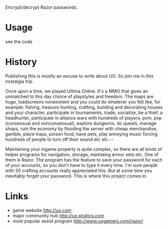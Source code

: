 Encrypt/decrypt Razor passwords.

# Usage
see the code

# History
Publishing this is mostly an excuse to write about UO. So join me in this 
nostalgia trip.  

Once upon a time, we played Ultima Online. It's a MMO that gives an unmatched
to this day choice of playstyles and freedom. The maps are huge, loadscreens
nonexistent and you could do whatever you felt like, for example:
fishing, treasure hunting, crafting, building and decorating houses and your
character, participate in tournaments, trade, socialize, be a thief, 
a headhunter, participate in alliance wars with hundreds of players, pvm,
pvp (consensual and nonconsensual), explore dungeons, do quests, manage shops,
ruin the economy by flooding the server with cheap merchandise, gamble, place
traps, poison food, have pets, play annoying music forcing hundreds of people
to turn off their sound etc etc.--

Maintaining your ingame property is quite complex, so there are all kinds of
helper programs for navigation, storage, maintaing armor sets etc. One of them
is Razor. The program has the feature to save your password for each of your
accounts, so you don't have to type it every time. I'm sure people with 20
crafting accounts really appreciated this. But at some time you inevitably
forget your password. This is where this project comes in.

# Links
* game website http://uo.com
* major community hub http://uo.stratics.com
* most popular assist program http://www.uogamers.com/razor/
